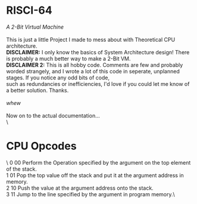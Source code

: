 # RISCI-64
*A 2-Bit Virtual Machine*\
\
This is just a little Project I made to mess about with Theoretical CPU architecture.\
**DISCLAIMER:** I only know the basics of System Architecture design!
There is probably a much better way to make a 2-Bit VM.\
**DISCLAIMER 2:** This is all hobby code. Comments are few and probably worded strangely, and
I wrote a lot of this code in seperate, unplanned stages. If you notice any odd bits of code,\
such as redundancies or inefficiencies, I'd love if you could let me know of a better solution. Thanks.\
\
*whew*\
\
Now on to the actual documentation...\
\ 
# CPU Opcodes
\ 
0 00 Perform the Operation specified by the argument on the top element of the stack.\
1 01 Pop the top value off the stack and put it at the argument address in memory.\
2 10 Push the value at the argument address onto the stack.\
3 11 Jump to the line specified by the argument in program memory.\
